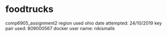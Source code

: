 # foodtrucks
comp6905_assignment2
region used ohio
date attempted: 24/10/2019
key pair used: 809000567
docker user name: nikismalls
